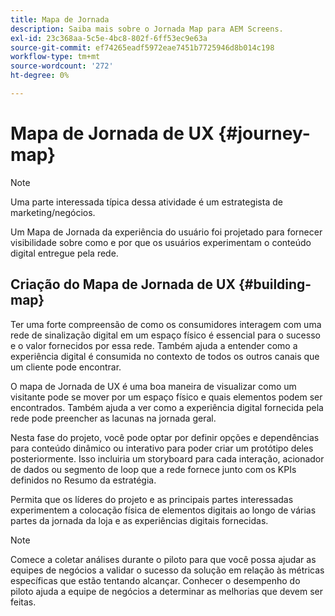 ```yaml
---
title: Mapa de Jornada
description: Saiba mais sobre o Jornada Map para AEM Screens.
exl-id: 23c368aa-5c5e-4bc8-802f-6ff53ec9e63a
source-git-commit: ef74265eadf5972eae7451b7725946d8b014c198
workflow-type: tm+mt
source-wordcount: '272'
ht-degree: 0%

---
```


# Mapa de Jornada de UX {#journey-map}

>[!NOTE]
>
>Uma parte interessada típica dessa atividade é um estrategista de marketing/negócios.

Um Mapa de Jornada da experiência do usuário foi projetado para fornecer visibilidade sobre como e por que os usuários experimentam o conteúdo digital entregue pela rede.

## Criação do Mapa de Jornada de UX {#building-map}

Ter uma forte compreensão de como os consumidores interagem com uma rede de sinalização digital em um espaço físico é essencial para o sucesso e o valor fornecidos por essa rede. Também ajuda a entender como a experiência digital é consumida no contexto de todos os outros canais que um cliente pode encontrar.

O mapa de Jornada de UX é uma boa maneira de visualizar como um visitante pode se mover por um espaço físico e quais elementos podem ser encontrados. Também ajuda a ver como a experiência digital fornecida pela rede pode preencher as lacunas na jornada geral.

Nesta fase do projeto, você pode optar por definir opções e dependências para conteúdo dinâmico ou interativo para poder criar um protótipo deles posteriormente. Isso incluiria um storyboard para cada interação, acionador de dados ou segmento de loop que a rede fornece junto com os KPIs definidos no Resumo da estratégia.

Permita que os líderes do projeto e as principais partes interessadas experimentem a colocação física de elementos digitais ao longo de várias partes da jornada da loja e as experiências digitais fornecidas.

>[!NOTE]
> Comece a coletar análises durante o piloto para que você possa ajudar as equipes de negócios a validar o sucesso da solução em relação às métricas específicas que estão tentando alcançar. Conhecer o desempenho do piloto ajuda a equipe de negócios a determinar as melhorias que devem ser feitas.
